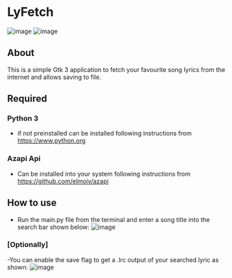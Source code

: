 # LyFetch
![image](https://user-images.githubusercontent.com/103320083/236914529-1f05a75b-4507-4a0c-a5c5-05ec3079b366.png)
![image](https://user-images.githubusercontent.com/103320083/236914730-56afac4c-7494-4a1e-886b-737adfd8a0ef.png)



## About
This is a simple Gtk 3 application to fetch your favourite song lyrics from the internet and allows saving to file.

## Required
  ### Python 3
  - if not preinstalled can be installed following instructions from https://www.python.org
  ### Azapi Api
  - Can be installed into your system following instructions from https://github.com/elmoiv/azapi
## How to use
 - Run the main.py file from the terminal and enter a song title into the search bar shown below:
 ![image](https://github.com/Imnotndesh/lyricFetchGtk/assets/103320083/c54089f9-6941-4542-a43a-0b20713f3f72)

  ### [Optionally]
  -You can enable the save flag to get a .lrc output of your searched lyric as shown:
  ![image](https://github.com/Imnotndesh/lyricFetchGtk/assets/103320083/c523110b-549f-4180-be03-fa1a38f2140e)


